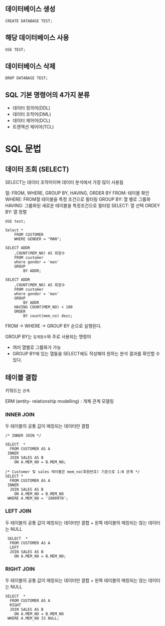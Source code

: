 ## 데이터베이스 생성

`CREATE DATABASE TEST;`

## 해당 데이터베이스 사용

`USE TEST;`

## 데이터베이스 삭제

`DROP DATABASE TEST; `

## SQL 기본 명령어의 4가지 분류

- 데이터 정의어(DDL)
- 데이터 조작어(DML)
- 데이터 제어어(DCL)
- 트랜젝션 제어어(TCL)

# SQL 문법

## 데이터 조회 (SELECT)

SELECT는 데이터 조작어이며 데이터 분석에서 가장 많이 사용됨

절: FROM, WHERE, GROUP BY, HAVING, ORDER BY
FROM: 테이블 확인
WHERE: FROM절 테이블을 특정 조건으로 필터링
GROUP BY: 열 별로 그룹화
HAVING: 그룹화된 새로운 테이블을 특정조건으로 필터링
SELECT: 열 선택
ORDEY BY: 열 정렬

```
USE test;

Select *
	FROM CUSTOMER
    WHERE GENDER = "MAN";

SELECT ADDR
	,COUNT(MEM_NO) AS 회원수
	FROM customer
    where gender = 'man'
    GROUP
		BY ADDR;

SELECT ADDR
	,COUNT(MEM_NO) AS 회원수
	FROM customer
    where gender = 'man'
    GROUP
		BY ADDR
	HAVING COUNT(MEM_NO) < 100
    ORDER
		BY count(mem_no) desc;

```

FROM -> WHERE -> GROUP BY 순으로 실행된다.

GROUP BY는 `집계함수`와 주로 사용되는 명령어

- 여러 열별로 그룹화가 가능
- GROUP BY에 있는 열들을 SELECT에도 작성해야 원하는 분석 결과를 확인할 수 있다.

## 테이블 결합

키워드는 `관계`

ERM (entity- relationship modelling)
: 개체 관계 모델링

### INNER JOIN

두 테이블의 공통 값이 매칭되는 데이터만 결합

```
/* INNER JOIN */

SELECT  *
  FROM CUSTOMER AS A
 INNER
  JOIN SALES AS B
    ON A.MEM_NO = B.MEM_NO;

/* Customer 및 sales 테이블은 mem_no(회원번호) 기준으로 1:N 관계 */
SELECT *
  FROM CUSTOMER AS A
 INNER
  JOIN SALES AS B
    ON A.MEM_NO = B.MEM_NO
 WHERE A.MEM_NO = '1000970';
```

### LEFT JOIN

두 테이블의 공통 값이 매칭되는 데이터만 결합 + 왼쪽 테이블의 매칭되는 않는 데이터는 NULL

```
 SELECT  *
  FROM CUSTOMER AS A
  LEFT
  JOIN SALES AS B
    ON A.MEM_NO = B.MEM_NO;
```

### RIGHT JOIN

두 테이블의 공통 값이 매칭되는 데이터만 결합 + 왼쪽 테이블의 매칭되는 않는 데이터는 NULL

```
SELECT  *
  FROM CUSTOMER AS A
  RIGHT
  JOIN SALES AS B
    ON A.MEM_NO = B.MEM_NO
 WHERE A.MEM_NO IS NULL;
```
